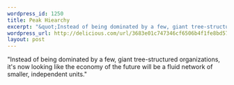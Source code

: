```yaml
--- 
wordpress_id: 1250
title: Peak Hiearchy
excerpt: "&quot;Instead of being dominated by a few, giant tree-structured organizations, it\x92s now looking like the economy of the future will be a fluid network of smaller, independent units.&quot;"
wordpress_url: http://delicious.com/url/3683e01c747346cf6506b4f1fe8bd570#jeremy6d
layout: post
---
```

&quot;Instead of being dominated by a few, giant tree-structured organizations, it's now looking like the economy of the future will be a fluid network of smaller, independent units.&quot;
